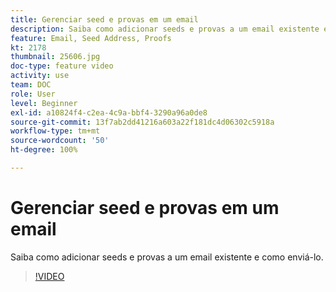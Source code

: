 ```yaml
---
title: Gerenciar seed e provas em um email
description: Saiba como adicionar seeds e provas a um email existente e como enviá-lo.
feature: Email, Seed Address, Proofs
kt: 2178
thumbnail: 25606.jpg
doc-type: feature video
activity: use
team: DOC
role: User
level: Beginner
exl-id: a10824f4-c2ea-4c9a-bbf4-3290a96a0de8
source-git-commit: 13f7ab2dd41216a603a22f181dc4d06302c5918a
workflow-type: tm+mt
source-wordcount: '50'
ht-degree: 100%

---
```


# Gerenciar seed e provas em um email

Saiba como adicionar seeds e provas a um email existente e como enviá-lo.

>[!VIDEO](https://video.tv.adobe.com/v/25606?quality=12&learn=on)
